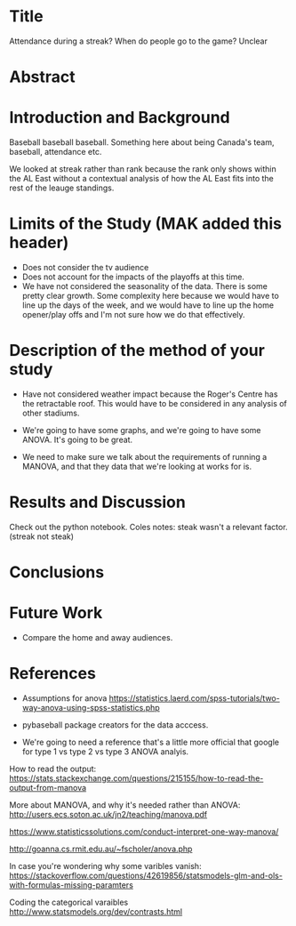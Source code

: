 # Title
Attendance during a streak? When do people go to the game? Unclear
# Abstract

# Introduction and Background
Baseball baseball baseball.
Something here about being Canada's team, baseball, attendance etc.

We looked at streak rather than rank because the rank only shows within the AL East without a contextual analysis of how the AL East fits into the rest of the leauge standings.

# Limits of the Study (MAK added this header)
- Does not consider the tv audience
- Does not account for the impacts of the playoffs at this time.
- We have not considered the seasonality of the data. There is some pretty clear growth. Some complexity here because we would have to line up the days of the week, and we would have to line up the home opener/play offs and I'm not sure how we do that effectively.

# Description of the method of your study
- Have not considered weather impact because the Roger's Centre has the retractable roof. This would have to be considered in any analysis of other stadiums.

- We're going to have some graphs, and we're going to have some ANOVA. It's going to be great.

- We need to make sure we talk about the requirements of running a MANOVA, and that they data that we're looking at works for is.

# Results and Discussion
Check out the python notebook.
Coles notes:
steak wasn't a relevant factor. (streak not steak)

# Conclusions



# Future Work
- Compare the home and away audiences.

# References

- Assumptions for anova https://statistics.laerd.com/spss-tutorials/two-way-anova-using-spss-statistics.php 
- pybaseball package creators for the data acccess.

- We're going to need a reference that's a little more official that google for type 1 vs type 2 vs type 3 ANOVA analyis.

How to read the output: https://stats.stackexchange.com/questions/215155/how-to-read-the-output-from-manova

More about MANOVA, and why it's needed rather than ANOVA:  http://users.ecs.soton.ac.uk/jn2/teaching/manova.pdf

https://www.statisticssolutions.com/conduct-interpret-one-way-manova/

http://goanna.cs.rmit.edu.au/~fscholer/anova.php

In case you're wondering why some varibles vanish: https://stackoverflow.com/questions/42619856/statsmodels-glm-and-ols-with-formulas-missing-paramters

Coding the categorical varaibles
http://www.statsmodels.org/dev/contrasts.html
